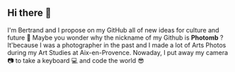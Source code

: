 ## Hi there 👋

I'm Bertrand and I propose on my GitHub all of new ideas for culture and future 🔮
Maybe you wonder why the nickname of my Github is <strong>Photomb</strong> ? It'because I was a photographer in the past and I made a lot of Arts Photos during my Art Studies at Aix-en-Provence.
Nowaday, I put away my camera 📷 to take a keyboard 💻 and code the world 😎





